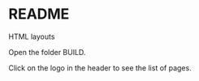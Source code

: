 # README #

HTML layouts

Open the folder BUILD.

Click on the logo in the header to see the list of pages.